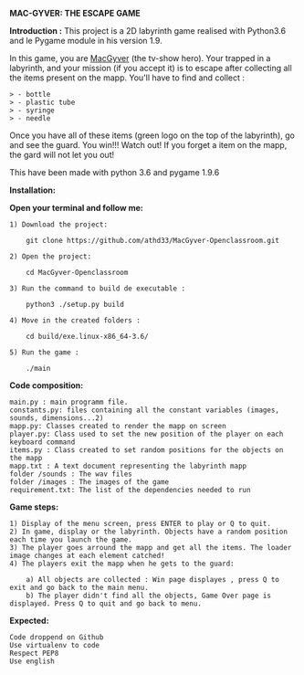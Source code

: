                             

**MAC-GYVER: THE ESCAPE GAME**


**Introduction :**
This project is a 2D labyrinth game realised with Python3.6 and le Pygame module in his version 1.9.

In this game, you are [MacGyver](https://en.wikipedia.org/wiki/MacGyver) (the tv-show hero). Your trapped in a labyrinth, and your mission (if you accept it) is to escape 
after collecting all the items present on the mapp.
You'll have to find and collect :

    > - bottle
    > - plastic tube
    > - syringe
    > - needle

Once you have all of these items (green logo on the top of the labyrinth), go and see the guard. You win!!! 
Watch out! If you forget a item on the mapp, the gard will not let you out!

This have been made with python 3.6 and pygame 1.9.6


**Installation:**

**Open your terminal and follow me:**

    1) Download the project:
    
        git clone https://github.com/athd33/MacGyver-Openclassroom.git

    2) Open the project:

        cd MacGyver-Openclassroom

    3) Run the command to build de executable :

        python3 ./setup.py build

    4) Move in the created folders :

        cd build/exe.linux-x86_64-3.6/

    5) Run the game :

        ./main



**Code composition:**

    main.py : main programm file. 
    constants.py: files containing all the constant variables (images, sounds, dimensions...2)
    mapp.py: Classes created to render the mapp on screen
    player.py: Class used to set the new position of the player on each keyboard command
    items.py : Class created to set random positions for the objects on the mapp
    mapp.txt : A text document representing the labyrinth mapp
    folder /sounds : The wav files
    folder /images : The images of the game
    requirement.txt: The list of the dependencies needed to run
    

**Game steps:**

    1) Display of the menu screen, press ENTER to play or Q to quit.
    2) In game, display or the labyrinth. Objects have a random position each time you launch the game.
    3) The player goes arround the mapp and get all the items. The loader image changes at each element catched!
    4) The players exit the mapp when he gets to the guard:
        
        a) All objects are collected : Win page displayes , press Q to exit and go back to the main menu.
        b) The player didn't find all the objects, Game Over page is displayed. Press Q to quit and go back to menu.

**Expected:**

    Code droppend on Github
    Use virtualenv to code
    Respect PEP8
    Use english

